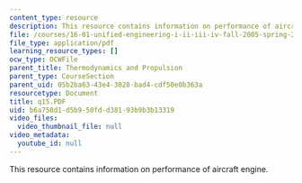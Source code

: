 ```yaml
---
content_type: resource
description: This resource contains information on performance of aircraft engine.
file: /courses/16-01-unified-engineering-i-ii-iii-iv-fall-2005-spring-2006/b6a758d1d5b950fdd38193b9b3b13319_q15.PDF
file_type: application/pdf
learning_resource_types: []
ocw_type: OCWFile
parent_title: Thermodynamics and Propulsion
parent_type: CourseSection
parent_uid: 05b2ba63-43e4-3028-bad4-cdf50e0b363a
resourcetype: Document
title: q15.PDF
uid: b6a758d1-d5b9-50fd-d381-93b9b3b13319
video_files:
  video_thumbnail_file: null
video_metadata:
  youtube_id: null
---
```

This resource contains information on performance of aircraft engine.